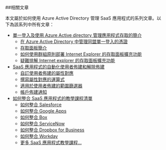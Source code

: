 ##相關文章

本文屬於如何使用 Azure Active Directory 管理 SaaS 應用程式的系列文章。以下為該系列中所有文章：

- [單一登入及使用 Azure Active directory 管理應用程式存取的簡介](active-directory-appssoaccess-whatis.md)
	- [在 Azure Active Directory 中管理同盟單一登入的憑證](active-directory-sso-certs.md)
	- [存取面板簡介](active-directory-saas-access-panel-introduction.md)
	- [如何使用群組原則部署 Internet Explorer 的存取面板擴充功能](active-directory-saas-ie-group-policy.md)
	- [疑難排解 Internet explorer 的存取面板擴充功能](active-directory-saas-ie-troubleshooting.md)
- [SaaS 應用程式的自動化使用者佈建和解除佈建](active-directory-saas-app-provisioning.md)
	- [自訂使用者佈建的屬性對應](active-directory-saas-customizing-attribute-mappings.md)
	- [撰寫屬性對應的運算式](active-directory-saas-writing-expressions-for-attribute-mappings.md)
	- [適用於使用者佈建的範圍篩選器](active-directory-saas-scoping-filters.md)
	- [帳戶佈建通知](active-directory-saas-account-provisioning-notifications.md)
- [如何整合 SaaS 應用程式的教學課程清單](active-directory-saas-tutorial-list.md)
	- [如何整合 Salesforce](active-directory-saas-salesforce-tutorial.md)
	- [如何整合 Google Apps](active-directory-saas-google-apps-tutorial.md)
	- [如何整合 Box](active-directory-saas-box-tutorial.md)
	- [如何整合 ServiceNow](active-directory-saas-servicenow-tutorial.md)
	- [如何整合 Dropbox for Business](active-directory-saas-dropboxforbusiness-tutorial.md)
	- [如何整合 Workday](active-directory-saas-workday-tutorial.md) 
	- [更多 SaaS 應用程式教學課程...](active-directory-saas-tutorial-list.md)

<!---HONumber=Oct15_HO4-->